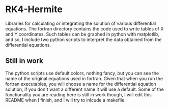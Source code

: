 # RK4-Hermite
Libraries for calculating or integrating the solution of various differential equations.
The fortran directory contains the code used to write tables of X and Y coordinates. Such tables can be graphed in python with matplotlib, and so, I include two python scripts to interpret the data obtained from the differential equations. 
## Still in work
The python scripts use default colors, nothing fancy, but you can see the name of the original equations used in fortran. Given that when you run the fortran executables, you will choose a name for the differential equation solution, if you don't want a different name it will use a default.
Some of the functionality you are reading here is still in work though, I will edit this README when I finish, and I will try to inlcude a makefile.
